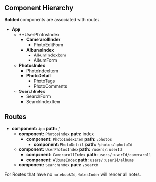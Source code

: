 ## Component Hierarchy

**Bolded** components are associated with routes.

* **App**
  * **UserPhotosIndex
    * **CamerarollIndex**
      * PhotoEditForm
    * **AlbumsIndex**
      * AlbumIndexItem
      * AlbumForm
  * **PhotosIndex**
    * PhotoIndexItem
    * **PhotoDetail**
      * PhotoTags
      * PhotoComments
  * **SearchIndex**
    * SearchForm
    * SearchIndexItem


## Routes

* **component:** `App` **path:** `/`
  * **component:** `PhotosIndex` **path:** index
    * **component:** `PhotoIndexItem` **path:** `/photos`
      * **component:** `PhotoDetail` **path:** `/photos/:photoId`
  * **component:** `UserPhotosIndex` **path:** `/users/:userId`
    * **component:** `CamerarollIndex` **path:** `users/:userId/cameraroll`
    * **component:** `AlbumsIndex` **path:** `users/:userId/albums`
  * **component:** `SearchIndex` **path:** `/search`


For Routes that have no `notebookId`, `NotesIndex` will render all
notes.
